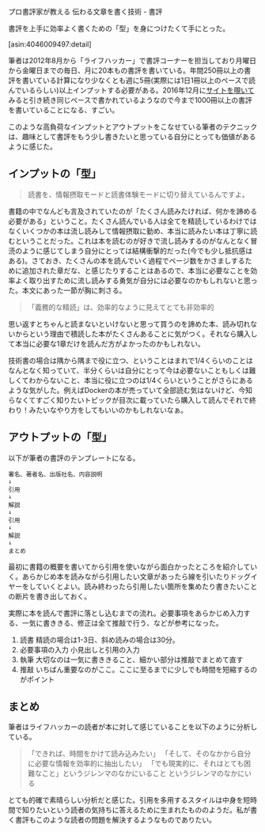 プロ書評家が教える 伝わる文章を書く技術 - 書評

書評を上手に効率よく書くための「型」を身につけたくて手にとった。

[asin:4046009497:detail]

筆者は2012年8月から「ライフハッカー」で書評コーナーを担当しており月曜日から金曜日までの毎日、月に20本もの書評を書いている。年間250冊以上の書評を書いている計算になり少なくとも週に5冊(実際には1日1冊以上のペースで読んでいるらしい)以上インプットする必要がある。2016年12月に[サイトを覗いて](http://www.lifehacker.jp/study/cat120/)みると引き続き同じペースで書かれているようなので今まで1000冊以上の書評を書いていることになる、すごい。

このような高負荷なインプットとアウトプットをこなせている筆者のテクニックは、趣味として書評をもう少し書きたいと思っている自分にとっても価値があるように感じた。

## インプットの「型」
> 読書を、情報摂取モードと読書体験モードに切り替えているんですよ。

書籍の中でなんども言及されていたのが「たくさん読みたければ、何かを諦める必要がある」ということ。たくさん読んでいる人は全てを精読しているわけではなくいくつかの本は流し読みして情報摂取に勤め、本当に読みたい本は丁寧に読むということだった。これは本を読むのが好きで流し読みするのがなんとなく冒涜のように感じてしまう自分にとっては結構衝撃的だった(今でも少し抵抗感はある)。さておき、たくさんの本を読んでいく過程でページ数をかさましするために追加された章だな、と感じたりすることはあるので、本当に必要なことを効率よく取り出すために流し読みする勇気が自分には必要なのかもしれないと思った。本文にあった一節が胸に刺さる。

> 「義務的な精読」は、効率的なように見えてとても非効率的

思い返すとちゃんと読まないといけないと思って買うのを諦めた本、読み切れないからという理由で積読した本がたくさんあることに気がつく。それなら購入して本当に必要な1章だけを読んだ方がよかったのかもしれない。

技術書の場合は隅から隅まで役に立つ、ということはまれで1/4くらいのことはなんとなく知っていて、半分くらいは自分にとって今は必要ないこともしくは難しくてわからないこと、本当に役に立つのは1/4くらいということがさらにあるような気がした。例えばDockerの本が売っていて全部読む気はないけど、今知らなくてすごく知りたいトピックが目次に載っていたら購入して読んでそれで終わり！みたいなやり方をしてもいいのかもしれないなぁ。

## アウトプットの「型」
以下が筆者の書評のテンプレートになる。

```
署名、著者名、出版社名、内容説明
↓
引用
↓
解説
↓
引用
↓
解説
↓
まとめ
```

最初に書籍の概要を書いてから引用を使いながら面白かったところを紹介していく。あらかじめ本を読みながら引用したい文章があったら線を引いたりドッグイヤーをしていくとよい。読み終わったら引用したい箇所を集めたり書きたいことの断片を書き出しておく。

実際に本を読んで書評に落とし込むまでの流れ。必要事項をあらかじめ入力する、一気に書ききる、修正は全て推敲で行う、などが参考になった。

1. 読書 精読の場合は1-3日、斜め読みの場合は30分。
2. 必要事項の入力 小見出しと引用の入力
3. 執筆 大切なのは一気に書ききること、細かい部分は推敲でまとめて直す
4. 推敲 いちばん重要なのがここ。ここに至るまでに少しでも時間を短縮するのがポイント

## まとめ
筆者はライフハッカーの読者が本に対して感じていることを以下のように分析している。

>「できれば、時間をかけて読み込みたい」
>「そして、そのなかから自分に必要な情報を効率的に抽出したい」
>「でも現実的に、それはとても困難なこと」というジレンマのなかにいること
> というジレンマのなかにいる

とても的確で素晴らしい分析だと感じた。引用を多用するスタイルは中身を短時間で知りたいという読者の気持ちに答えるために生まれたもののようだ。私が書く書評もこのような読者の問題を解決するようなものでありたい。
